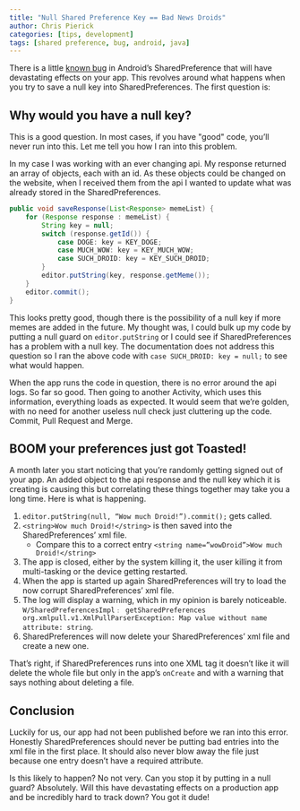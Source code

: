 ```yaml
---
title: "Null Shared Preference Key == Bad News Droids"
author: Chris Pierick
categories: [tips, development]
tags: [shared preference, bug, android, java]
---
```


There is a little [known bug][1] in Android’s SharedPreference that will have devastating effects on your app. This revolves around what happens when you try to save a null key into SharedPreferences. The first question is:

## Why would you have a null key?

This is a good question. In most cases, if you have "good" code, you’ll never run into this. Let me tell you how I ran into this problem.<!--more-->

In my case I was working with an ever changing api. My response returned an array of objects, each with an id. As these objects could be changed on the website, when I received them from the api I wanted to update what was already stored in the SharedPreferences.

```java
public void saveResponse(List<Response> memeList) {
    for (Response response : memeList) {
        String key = null;
        switch (response.getId()) {
            case DOGE: key = KEY_DOGE;
            case MUCH_WOW: key = KEY_MUCH_WOW;
            case SUCH_DROID: key = KEY_SUCH_DROID;
        }
        editor.putString(key, response.getMeme());
    }
    editor.commit();
}
```
    

This looks pretty good, though there is the possibility of a null key if more memes are added in the future. My thought was, I could bulk up my code by putting a null guard on `editor.putString` or I could see if SharedPreferences has a problem with a null key. The documentation does not address this question so I ran the above code with `case SUCH_DROID: key = null;` to see what would happen.

When the app runs the code in question, there is no error around the api logs. So far so good. Then going to another Activity, which uses this information, everything loads as expected. It would seem that we’re golden, with no need for another useless null check just cluttering up the code. Commit, Pull Request and Merge.

## BOOM your preferences just got Toasted!

A month later you start noticing that you’re randomly getting signed out of your app. An added object to the api response and the null key which it is creating is causing this but correlating these things together may take you a long time. Here is what is happening.

1.  `editor.putString(null, “Wow much Droid!”).commit();` gets called.
2.  `<string>Wow much Droid!</string>` is then saved into the SharedPreferences’ xml file. 
    *   Compare this to a correct entry `<string name=”wowDroid”>Wow much Droid!</string>`
3.  The app is closed, either by the system killing it, the user killing it from multi-tasking or the device getting restarted.
4.  When the app is started up again SharedPreferences will try to load the now corrupt SharedPreferences’ xml file.
5.  The log will display a warning, which in my opinion is barely noticeable. `W/SharedPreferencesImpl﹕ getSharedPreferences
org.xmlpull.v1.XmlPullParserException: Map value without name attribute: string`.
6.  SharedPreferences will now delete your SharedPreferences’ xml file and create a new one.

That’s right, if SharedPreferences runs into one XML tag it doesn’t like it will delete the whole file but only in the app’s `onCreate` and with a warning that says nothing about deleting a file.

## Conclusion

Luckily for us, our app had not been published before we ran into this error. Honestly SharedPreferences should never be putting bad entries into the xml file in the first place. It should also never blow away the file just because one entry doesn’t have a required attribute.

Is this likely to happen? No not very. Can you stop it by putting in a null guard? Absolutely. Will this have devastating effects on a production app and be incredibly hard to track down? You got it dude!

 [1]: https://code.google.com/p/android/issues/detail?id=63463
